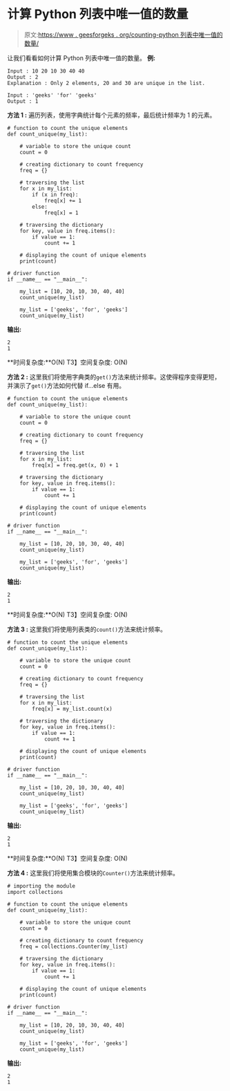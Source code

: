 # 计算 Python 列表中唯一值的数量

> 原文:[https://www . geesforgeks . org/counting-python 列表中唯一值的数量/](https://www.geeksforgeeks.org/counting-number-of-unique-values-in-a-python-list/)

让我们看看如何计算 Python 列表中唯一值的数量。
**例:**

```
Input : 10 20 10 30 40 40
Output : 2
Explanation : Only 2 elements, 20 and 30 are unique in the list.

Input : 'geeks' 'for' 'geeks'
Output : 1

```

**方法 1 :** 遍历列表，使用字典统计每个元素的频率，最后统计频率为 1 的元素。

```
# function to count the unique elements
def count_unique(my_list):

    # variable to store the unique count
    count = 0

    # creating dictionary to count frequency
    freq = {}

    # traversing the list
    for x in my_list:
        if (x in freq):
            freq[x] += 1
        else:
            freq[x] = 1

    # traversing the dictionary
    for key, value in freq.items():
        if value == 1:
            count += 1

    # displaying the count of unique elements
    print(count)

# driver function
if __name__ == "__main__":

    my_list = [10, 20, 10, 30, 40, 40]
    count_unique(my_list)

    my_list = ['geeks', 'for', 'geeks']
    count_unique(my_list)
```

**输出:**

```
2
1

```

**时间复杂度:**O(N)
T3】空间复杂度: O(N)

**方法 2 :** 这里我们将使用字典类的`get()`方法来统计频率。这使得程序变得更短，并演示了`get()`方法如何代替 if…else 有用。

```
# function to count the unique elements
def count_unique(my_list):

    # variable to store the unique count
    count = 0

    # creating dictionary to count frequency
    freq = {}

    # traversing the list
    for x in my_list:
        freq[x] = freq.get(x, 0) + 1

    # traversing the dictionary
    for key, value in freq.items():
        if value == 1:
            count += 1

    # displaying the count of unique elements
    print(count)

# driver function
if __name__ == "__main__":

    my_list = [10, 20, 10, 30, 40, 40]
    count_unique(my_list)

    my_list = ['geeks', 'for', 'geeks']
    count_unique(my_list)
```

**输出:**

```
2
1

```

**时间复杂度:**O(N)
T3】空间复杂度: O(N)

**方法 3 :** 这里我们将使用列表类的`count()`方法来统计频率。

```
# function to count the unique elements
def count_unique(my_list):

    # variable to store the unique count
    count = 0

    # creating dictionary to count frequency
    freq = {}

    # traversing the list
    for x in my_list:
        freq[x] = my_list.count(x)

    # traversing the dictionary
    for key, value in freq.items():
        if value == 1:
            count += 1

    # displaying the count of unique elements
    print(count)

# driver function
if __name__ == "__main__":

    my_list = [10, 20, 10, 30, 40, 40]
    count_unique(my_list)

    my_list = ['geeks', 'for', 'geeks']
    count_unique(my_list)
```

**输出:**

```
2
1

```

**时间复杂度:**O(N)
T3】空间复杂度: O(N)

**方法 4 :** 这里我们将使用集合模块的`Counter()`方法来统计频率。

```
# importing the module
import collections

# function to count the unique elements
def count_unique(my_list):

    # variable to store the unique count
    count = 0

    # creating dictionary to count frequency
    freq = collections.Counter(my_list)

    # traversing the dictionary
    for key, value in freq.items():
        if value == 1:
            count += 1

    # displaying the count of unique elements
    print(count)

# driver function
if __name__ == "__main__":

    my_list = [10, 20, 10, 30, 40, 40]
    count_unique(my_list)

    my_list = ['geeks', 'for', 'geeks']
    count_unique(my_list)
```

**输出:**

```
2
1

```